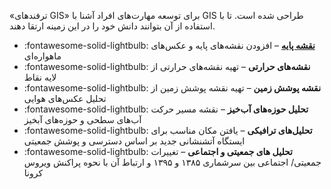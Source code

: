  «ترفندهای GIS» برای توسعه مهارت‌های افراد آشنا با GIS طراحی شده است. تا با استفاده از آن بتوانند دانش خود را در این زمینه ارتقا دهند.
<div class="grid cards" markdown>

- :fontawesome-solid-lightbulb: [__نقشه پایه__](basemaps/) – افزودن نقشه‌های پایه و عکس‌های ماهواره‌ای
- :fontawesome-solid-lightbulb: __نقشه‌‌های حرارتی__ – تهیه نقشه‌های حرارتی از لایه نقاط
- :fontawesome-solid-lightbulb: __نقشه پوشش زمین__ – تهیه نقشه پوشش زمین از تحلیل عکس‌های هوایی
- :fontawesome-solid-lightbulb: __تحلیل حوزه‌های آب‌خیز__ – نقشه مسیر حرکت آب‌های سطحی و حوزه‌های آبخیز
- :fontawesome-solid-lightbulb: __تحلیل‌های ترافیکی__ – یافتن مکان مناسب برای ایستگاه آتشنشانی جدید بر اساس دسترسی و پوشش جمعیتی
- :fontawesome-solid-lightbulb: __تحلیل های جمعیتی و اجتماعی__ – تغییرات جمعیتی/ اجتماعی بین سرشماری ۱۳۸۵ و ۱۳۹۵ و ارتباط آن با نحوه پراکنش ویروس کرونا

</div>